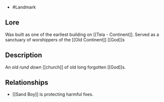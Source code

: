 - #Landmark
## Lore
Was built as one of the earliest building on [[Teia - Continent]]. Served as a sanctuary of worshippers of the [[Old Continent]] [[God]]s 
## Description
An old *rund down* [[church]] of old long forgotten [[God]]s.
## Relationships
- [[Sand Boy]] is protecting harmful foes.